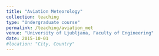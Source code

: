 ```yaml
---
title: "Aviation Meteorology"
collection: teaching
type: "Undergraduate course"
permalink: /teaching/aviation_met
venue: "University of Ljubljana, Faculty of Engineering"
date: 2015-10-01
#location: "City, Country"
---
```


